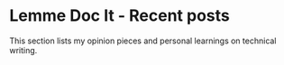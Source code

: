 # **Lemme Doc It - Recent posts**

This section lists my opinion pieces and personal learnings on technical writing.